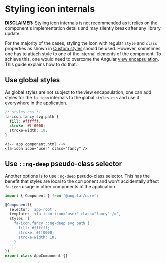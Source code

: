 # Styling icon internals

**DISCLAIMER:** Styling icon internals is not recommended as it relies on the component's implementation details and may silently break after any library update.

For the majority of the cases, styling the icon with regular `style` and `class` properties as shown in [Custom styles](../usage/features.md#custom-styles) should be used. However, sometimes one has to attach style to one of the internal elements of the component. To achieve this, one would need to overcome the Angular [view encapsulation](https://angular.io/guide/view-encapsulation). This guide explains how to do that.

## Use global styles

As global styles are not subject to the view encapsulation, one can add styles for the `fa-icon` internals to the global `styles.css` and use it everywhere in the application.

```css
/* styles.css */
fa-icon.fancy svg path {
  fill: #ffffff;
  stroke: #ff0000;
  stroke-width: 10;
}
```

```angular2html
<!-- app.component.html -->
<fa-icon icon="user" class="fancy" />
```

## Use `::ng-deep` pseudo-class selector

Another options is to use `:ng-deep` pseudo-class selector. This has the benefit that styles are local to the component and won't accidentally affect `fa-icon` usage in other components of the application.

```ts
import { Component } from '@angular/core';

@Component({
  selector: 'app-root',
  template: '<fa-icon icon="user" class="fancy" />',
  styles: [`
    fa-icon.fancy ::ng-deep svg path {
      fill: #ffffff;
      stroke: #ff0000;
      stroke-width: 10;
    }
  `],
})
export class AppComponent {}
```

